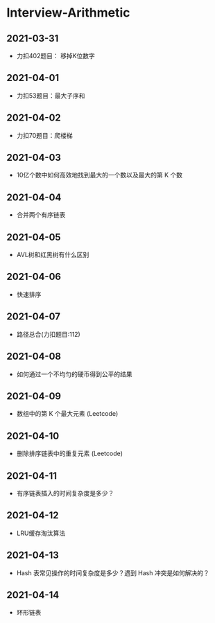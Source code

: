# Interview-Arithmetic

## 2021-03-31
* 力扣402题目： 移掉K位数字

## 2021-04-01
* 力扣53题目：最大子序和

## 2021-04-02
* 力扣70题目：爬楼梯

## 2021-04-03
* 10亿个数中如何高效地找到最大的一个数以及最大的第 K 个数

## 2021-04-04
* 合并两个有序链表

## 2021-04-05
* AVL树和红黑树有什么区别

## 2021-04-06
* 快速排序

## 2021-04-07
* 路径总合(力扣题目:112)

## 2021-04-08
* 如何通过一个不均匀的硬币得到公平的结果

## 2021-04-09
* 数组中的第 K 个最大元素 (Leetcode)

## 2021-04-10
* 删除排序链表中的重复元素 (Leetcode)

## 2021-04-11
* 有序链表插入的时间复杂度是多少？

## 2021-04-12
* LRU缓存淘汰算法

## 2021-04-13
* Hash 表常见操作的时间复杂度是多少？遇到 Hash 冲突是如何解决的？

## 2021-04-14
* 环形链表

